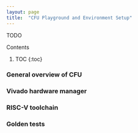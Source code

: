 ```yaml
---
layout: page
title:  "CFU Playground and Environment Setup"
---
```


TODO

<div id="toc_container" markdown="1">
<p class="toc_title">Contents</p>

1. TOC
{:toc}
</div>

### General overview of CFU
### Vivado hardware manager
### RISC-V toolchain
### Golden tests

